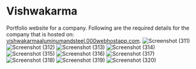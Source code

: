 # Vishwakarma
Portfolio website for a company.
Following are the required details for the company that is hosted on: [vishwakarmaaluminumandsteel.000webhostapp.com](https://vishwakarmaaluminumandsteel.000webhostapp.com).
![Screenshot (311)](https://user-images.githubusercontent.com/83389467/186233669-1f5a693d-bf96-4647-92f8-d179ce077451.png)
![Screenshot (312)](https://user-images.githubusercontent.com/83389467/186233678-de530134-ff70-40c0-9f50-68d955ba559f.png)
![Screenshot (313)](https://user-images.githubusercontent.com/83389467/186233685-db708e20-83d2-4c73-a8ca-188454b19889.png)
![Screenshot (314)](https://user-images.githubusercontent.com/83389467/186233696-3092423f-646c-4e57-9461-655c3af1455a.png)
![Screenshot (315)](https://user-images.githubusercontent.com/83389467/186233703-f02fb33d-d6e9-4bbe-ae0b-e50534216b9d.png)
![Screenshot (316)](https://user-images.githubusercontent.com/83389467/186234194-e2820f37-a0b7-4cfc-af2b-1cd62a8bb638.png)
![Screenshot (317)](https://user-images.githubusercontent.com/83389467/186233721-adbc4fc1-a536-4b3f-b3c6-557dfb2c3251.png)
![Screenshot (318)](https://user-images.githubusercontent.com/83389467/186233732-95183cca-5599-4bb7-8235-c93a9f50fc35.png)
![Screenshot (319)](https://user-images.githubusercontent.com/83389467/186233742-19feb7ca-40d9-4f62-9c28-45468258105a.png)
![Screenshot (320)](https://user-images.githubusercontent.com/83389467/186233750-a869b508-0dc6-4510-81b9-7e672d223f0d.png)
